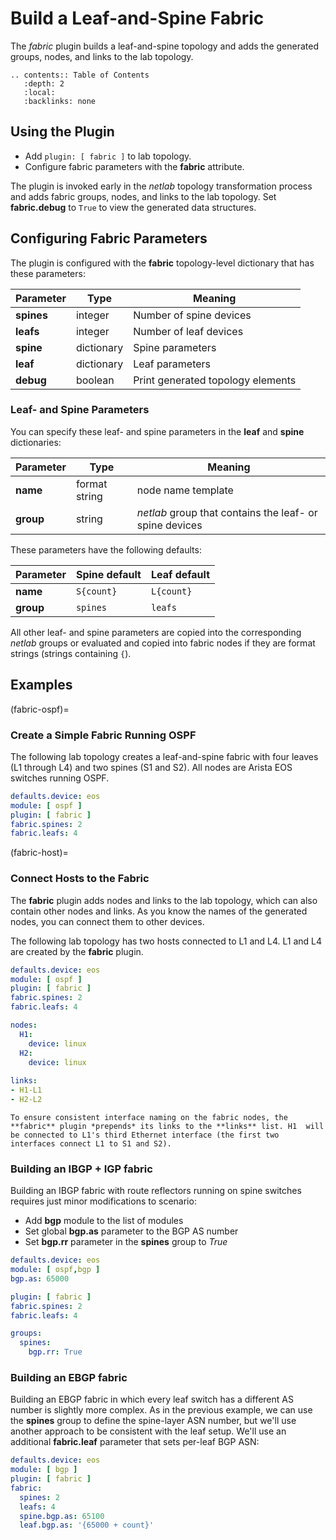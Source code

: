 # Build a Leaf-and-Spine Fabric

The *fabric* plugin builds a leaf-and-spine topology and adds the generated groups, nodes, and links to the lab topology.

```eval_rst
.. contents:: Table of Contents
   :depth: 2
   :local:
   :backlinks: none
```

## Using the Plugin

* Add `plugin: [ fabric ]` to lab topology.
* Configure fabric parameters with the **fabric** attribute.

The plugin is invoked early in the _netlab_ topology transformation process and adds fabric groups, nodes, and links to the lab topology. Set **fabric.debug** to `True` to view the generated data structures.

## Configuring Fabric Parameters

The plugin is configured with the **fabric** topology-level dictionary that has these parameters:

| Parameter  | Type    | Meaning |
|------------|---------|---------|
| **spines** | integer | Number of spine devices |
| **leafs**  | integer | Number of leaf devices  |
| **spine**  | dictionary | Spine parameters |
| **leaf**   | dictionary | Leaf parameters |
| **debug**  | boolean | Print generated topology elements |

### Leaf- and Spine Parameters

You can specify these leaf- and spine parameters in the **leaf** and **spine** dictionaries:

| Parameter | Type | Meaning |
|-----------|------|---------|
| **name**  | format string | node name template |
| **group** | string | _netlab_ group that contains the leaf- or spine devices |

These parameters have the following defaults:

| Parameter | Spine default | Leaf default |
|-----------|---------------|--------------|
| **name**  | `S{count}`    | `L{count}`   |
| **group** | `spines`      | `leafs`      |

All other leaf- and spine parameters are copied into the corresponding _netlab_ groups or evaluated and copied into fabric nodes if they are format strings (strings containing `{`).

## Examples

(fabric-ospf)=
### Create a Simple Fabric Running OSPF

The following lab topology creates a leaf-and-spine fabric with four leaves (L1 through L4) and two spines (S1 and S2). All nodes are Arista EOS switches running OSPF.

```yaml
defaults.device: eos
module: [ ospf ]
plugin: [ fabric ]
fabric.spines: 2
fabric.leafs: 4
```

(fabric-host)=
### Connect Hosts to the Fabric

The **fabric** plugin adds nodes and links to the lab topology, which can also contain other nodes and links. As you know the names of the generated nodes, you can connect them to other devices.

The following lab topology has two hosts connected to L1 and L4. L1 and L4 are created by the **fabric** plugin.

```yaml
defaults.device: eos
module: [ ospf ]
plugin: [ fabric ]
fabric.spines: 2
fabric.leafs: 4

nodes:
  H1:
    device: linux
  H2:
    device: linux
    
links:
- H1-L1
- H2-L2
```

```{tip}
To ensure consistent interface naming on the fabric nodes, the **fabric** plugin *prepends* its links to the **links** list. H1  will be connected to L1's third Ethernet interface (the first two interfaces connect L1 to S1 and S2).
```

### Building an IBGP + IGP fabric

Building an IBGP fabric with route reflectors running on spine switches requires just minor modifications to [](fabric-ospf) scenario:

* Add **bgp** module to the list of modules
* Set global **bgp.as** parameter to the BGP AS number
* Set **bgp.rr** parameter in the **spines** group to *True*

```yaml
defaults.device: eos
module: [ ospf,bgp ]
bgp.as: 65000

plugin: [ fabric ]
fabric.spines: 2
fabric.leafs: 4

groups:
  spines:
    bgp.rr: True
```

### Building an EBGP fabric

Building an EBGP fabric in which every leaf switch has a different AS number is slightly more complex. As in the previous example, we can use the **spines** group to define the spine-layer ASN number, but we'll use another approach to be consistent with the leaf setup. We'll use an additional **fabric.leaf** parameter that sets per-leaf BGP ASN:

```yaml
defaults.device: eos
module: [ bgp ]
plugin: [ fabric ]
fabric:
  spines: 2
  leafs: 4
  spine.bgp.as: 65100
  leaf.bgp.as: '{65000 + count}'
```
